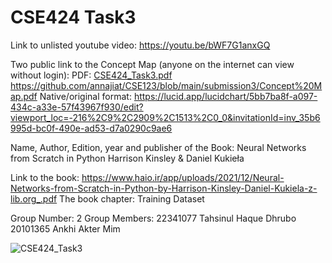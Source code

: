 # CSE424 Task3 #

Link to unlisted youtube video:
https://youtu.be/bWF7G1anxGQ

Two public link to the Concept Map (anyone on the internet can view without login):
PDF: [CSE424_Task3.pdf](https://github.com/thDhrubo/CSE424/files/9881970/CSE424.pdf)
https://github.com/annajiat/CSE123/blob/main/submission3/Concept%20Map.pdf
Native/original format: 
https://lucid.app/lucidchart/5bb7ba8f-a097-434c-a33e-57f43967f930/edit?viewport_loc=-216%2C9%2C2909%2C1513%2C0_0&invitationId=inv_35b6995d-bc0f-490e-ad53-d7a0290c9ae6

Name, Author, Edition, year and publisher of the Book:
Neural Networks from Scratch in Python
Harrison Kinsley & Daniel Kukieła

Link to the book: https://www.haio.ir/app/uploads/2021/12/Neural-Networks-from-Scratch-in-Python-by-Harrison-Kinsley-Daniel-Kukiela-z-lib.org_.pdf
The book chapter: Training Dataset

Group Number:
2
Group Members:
22341077 Tahsinul Haque Dhrubo
20101365 Ankhi Akter Mim

![CSE424_Task3](https://user-images.githubusercontent.com/71776452/198362022-9bc1008f-8bbf-437a-bf46-70b4fd3eeeaf.png)

